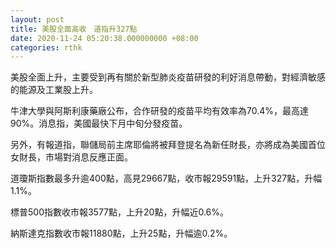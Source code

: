 ```yaml
---
layout: post
title: 美股全面高收　道指升327點
date: 2020-11-24 05:20:38.000000000 +08:00
categories: rthk
---
```


美股全面上升，主要受到再有關於新型肺炎疫苗研發的利好消息帶動，對經濟敏感的能源及工業股上升。

牛津大學與阿斯利康藥廠公布，合作研發的疫苗平均有效率為70.4%，最高達90%。消息指，美國最快下月中旬分發疫苗。

另外，有報道指，聯儲局前主席耶倫將被拜登提名為新任財長，亦將成為美國首位女財長，市場對消息反應正面。

道瓊斯指數最多升逾400點，高見29667點，收市報29591點，上升327點，升幅1.1%。

標普500指數收市報3577點，上升20點，升幅近0.6%。

納斯達克指數收市報11880點，上升25點，升幅逾0.2%。
